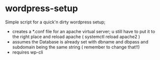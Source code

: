 # wordpress-setup
Simple script for a quick'n dirty wordpress setup;
- creates a *.conf file for an apache virtual server; u still have to put it to the right place and reload apache ( systemctl reload apache2 )
- assumes the Database is already set with dbname and dbpass and subdomain being the same string ( remember to change that!!)
- requires wp-cli


